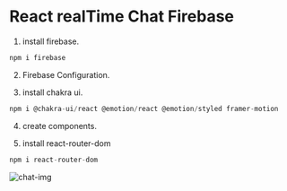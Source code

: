 # React realTime Chat Firebase

1. install firebase.

```js
npm i firebase
```

2. Firebase Configuration.

3. install chakra ui.

```js
npm i @chakra-ui/react @emotion/react @emotion/styled framer-motion

```

4. create components.

5. install react-router-dom

```js
npm i react-router-dom
```

![chat-img]('../../public/chat-img.png')
